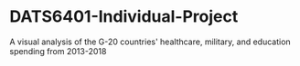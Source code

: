 # DATS6401-Individual-Project
A visual analysis of the G-20 countries' healthcare, military, and education spending from 2013-2018
